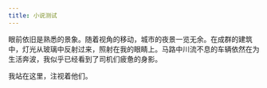 ```yaml
---
title: 小说测试
---
```

 眼前依旧是熟悉的景象。随着视角的移动，城市的夜景一览无余。在成群的建筑中，灯光从玻璃中反射过来，照射在我的眼睛上。马路中川流不息的车辆依然在为生活奔波，我似乎已经看到了司机们疲惫的身影。

我站在这里，注视着他们。